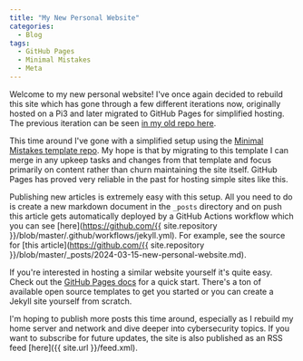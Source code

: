 ```yaml
---
title: "My New Personal Website"
categories:
  - Blog
tags:
  - GitHub Pages
  - Minimal Mistakes
  - Meta
---
```


Welcome to my new personal website! I've once again decided to rebuild this site which has gone through a few different iterations now, originally hosted on a Pi3 and later migrated to GitHub Pages for simplified hosting. The previous iteration can be seen [in my old repo here](https://github.com/alexwaibel/alexwaibel.github.io-indigo-archive).

This time around I've gone with a simplified setup using the [Minimal Mistakes template repo](https://github.com/mmistakes/mm-github-pages-starter). My hope is that by migrating to this template I can merge in any upkeep tasks and changes from that template and focus primarily on content rather than churn maintaining the site itself. GitHub Pages has proved very reliable in the past for hosting simple sites like this.

Publishing new articles is extremely easy with this setup. All you need to do is create a new markdown document in the `_posts` directory and on push this article gets automatically deployed by a GitHub Actions workflow which you can see [here](<https://github.com/{{> site.repository }}/blob/master/.github/workflows/jekyll.yml). For example, see the source for [this article](<https://github.com/{{> site.repository }}/blob/master/_posts/2024-03-15-new-personal-website.md).

If you're interested in hosting a similar website yourself it's quite easy. Check out the [GitHub Pages docs](https://pages.github.com/) for a quick start. There's a ton of available open source templates to get you started or you can create a Jekyll site yourself from scratch.

I'm hoping to publish more posts this time around, especially as I rebuild my home server and network and dive deeper into cybersecurity topics. If you want to subscribe for future updates, the site is also published as an RSS feed [here]({{ site.url }}/feed.xml).
